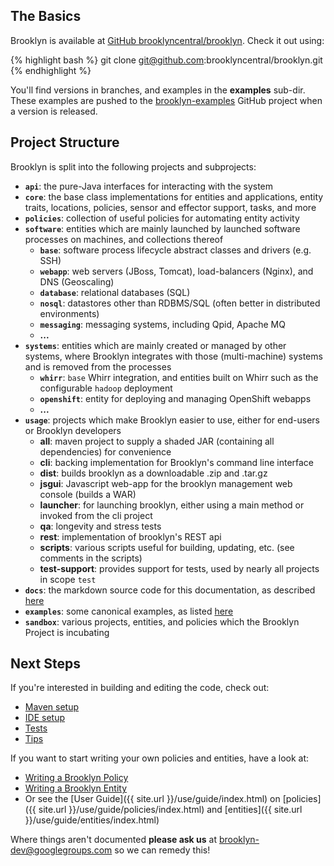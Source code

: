 ## The Basics

Brooklyn is available at [GitHub brooklyncentral/brooklyn](http://github.com/brooklyncentral/brooklyn).  Check it out using:

{% highlight bash %}
git clone git@github.com:brooklyncentral/brooklyn.git
{% endhighlight %}

You'll find versions in branches, and examples in the **examples** sub-dir.
These examples are pushed to the [brooklyn-examples](http://github.com/brooklyncentral/brooklyn-examples) GitHub project when a version is released.


## Project Structure

Brooklyn is split into the following projects and subprojects:

* **``api``**: the pure-Java interfaces for interacting with the system
* **``core``**: the base class implementations for entities and applications, entity traits, locations, policies, sensor and effector support, tasks, and more 
* **``policies``**: collection of useful policies for automating entity activity  
* **``software``**: entities which are mainly launched by launched software processes on machines, and collections thereof
    * **``base``**: software process lifecycle abstract classes and drivers (e.g. SSH) 
    * **``webapp``**: web servers (JBoss, Tomcat), load-balancers (Nginx), and DNS (Geoscaling) 
    * **``database``**: relational databases (SQL) 
    * **``nosql``**: datastores other than RDBMS/SQL (often better in distributed environments) 
    * **``messaging``**: messaging systems, including Qpid, Apache MQ 
    * **...**
* **``systems``**: entities which are mainly created or managed by other systems, where Brooklyn integrates with those (multi-machine) systems and is removed from the processes
    * **``whirr``**:  ``base`` Whirr integration, and entities built on Whirr such as the configurable ``hadoop`` deployment
    * **``openshift``**:  entity for deploying and managing OpenShift webapps 
    * **...**
* **``usage``**: projects which make Brooklyn easier to use, either for end-users or Brooklyn developers
    * **all**: maven project to supply a shaded JAR (containing all dependencies) for convenience 
    * **cli**: backing implementation for Brooklyn's command line interface
    * **dist**: builds brooklyn as a downloadable .zip and .tar.gz
    * **jsgui**: Javascript web-app for the brooklyn management web console (builds a WAR)
    * **launcher**: for launching brooklyn, either using a main method or invoked from the cli project
    * **qa**: longevity and stress tests
    * **rest**: implementation of brooklyn's REST api 
    * **scripts**: various scripts useful for building, updating, etc. (see comments in the scripts)
    * **test-support**: provides support for tests, used by nearly all projects in scope ``test`` 
* **``docs``**: the markdown source code for this documentation, as described [here]({{site.url}}/dev/tips/update-docs.html)
* **``examples``**: some canonical examples, as listed [here]({{site.url}}/use/examples)
* **``sandbox``**: various projects, entities, and policies which the Brooklyn Project is incubating

 
## Next Steps

If you're interested in building and editing the code, check out:

* [Maven setup](../build/index.html)
* [IDE setup](../build/ide.html)
* [Tests](../build/tests.html)
* [Tips](../tips/index.html)

If you want to start writing your own policies and entities, have a look at:

* [Writing a Brooklyn Policy](policy.html)
* [Writing a Brooklyn Entity](entity.html)
* Or see the [User Guide]({{ site.url }}/use/guide/index.html) 
  on [policies]({{ site.url }}/use/guide/policies/index.html)
  and [entities]({{ site.url }}/use/guide/entities/index.html)

Where things aren't documented **please ask us** at 
[brooklyn-dev@googlegroups.com](http://groups.google.com/group/brooklyn-dev)
so we can remedy this!
